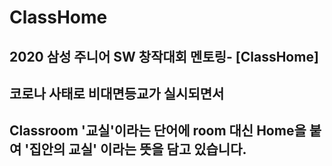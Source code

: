# ClassHome
## 2020 삼성 주니어 SW 창작대회 멘토링- [ClassHome]
## 코로나 사태로 비대면등교가 실시되면서 
## Classroom '교실'이라는 단어에 room 대신 Home을 붙여 '집안의 교실' 이라는 뜻을 담고 있습니다.
